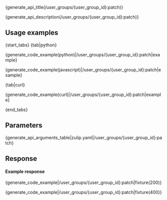 {generate_api_title(/user_groups/{user_group_id}:patch)}

{generate_api_description(/user_groups/{user_group_id}:patch)}

## Usage examples

{start_tabs}
{tab|python}

{generate_code_example(python)|/user_groups/{user_group_id}:patch|example}

{generate_code_example(javascript)|/user_groups/{user_group_id}:patch|example}

{tab|curl}

{generate_code_example(curl)|/user_groups/{user_group_id}:patch|example}

{end_tabs}

## Parameters

{generate_api_arguments_table|zulip.yaml|/user_groups/{user_group_id}:patch}

## Response

#### Example response

{generate_code_example|/user_groups/{user_group_id}:patch|fixture(200)}

{generate_code_example|/user_groups/{user_group_id}:patch|fixture(400)}
